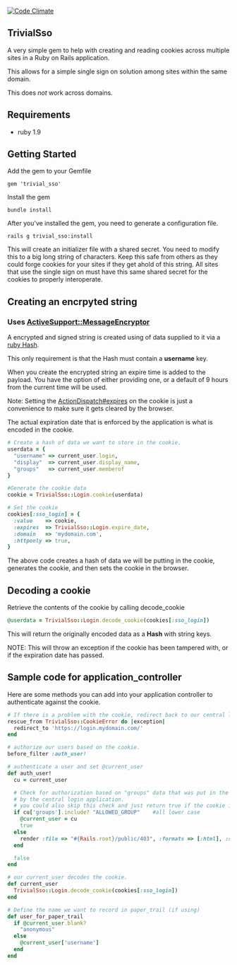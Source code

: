 [![Code Climate](https://codeclimate.com/github/nacengineer/trivialsso.png)](https://codeclimate.com/github/nacengineer/trivialsso)

## TrivialSso

A very simple gem to help with creating and reading cookies across multiple sites in a Ruby on Rails application.

This allows for a simple single sign on solution among sites within the same domain.

This does *not* work across domains.

## Requirements

- ruby 1.9

## Getting Started

Add the gem to your Gemfile

    gem 'trivial_sso'

Install the gem

    bundle install

After you've installed the gem, you need to generate a configuration file.

    rails g trivial_sso:install

This will create an initializer file with a shared secret. You need to modify this to a big long string of characters. Keep this safe from others as they could forge cookies for your sites if they get ahold of this string. All sites that use the single sign on must have this same shared secret for the cookies to properly interoperate.

## Creating an encrpyted string
### Uses [ActiveSupport::MessageEncryptor](http://api.rubyonrails.org/classes/ActiveSupport/MessageEncryptor.html)

A encrypted and signed string is created using of data supplied to it via a [ruby Hash](http://www.ruby-doc.org/core-2.0/Hash.html).

This only requirement is that the Hash must contain a **username** key.

When you create the encrypted string an expire time is added to the payload. You have the option of either providing one, or a default of 9 hours from the current time will be used.

Note: Setting the [ActionDispatch#expires](http://api.rubyonrails.org/classes/ActionDispatch/Cookies.html) on the cookie is just a convenience to make sure it gets cleared by the browser.

The actual expiration date that is enforced by the application  is what is encoded in the cookie.

```ruby
# Create a hash of data we want to store in the cookie.
userdata = {
  "username" => current_user.login,
  "display"  => current_user.display_name,
  "groups"   => current_user.memberof
}

#Generate the cookie data
cookie = TrivialSso::Login.cookie(userdata)

# Set the cookie
cookies[:sso_login] = {
  :value    => cookie,
  :expires  => TrivialSso::Login.expire_date,
  :domain   => 'mydomain.com',
  :httponly => true,
}
```

The above code creates a hash of data we will be putting in the cookie, generates the cookie, and then sets the cookie in the browser.

## Decoding a cookie

Retrieve the contents of the cookie by calling decode_cookie

```ruby
@userdata = TrivialSso::Login.decode_cookie(cookies[:sso_login])
```

This will return the originally encoded data as a __Hash__ with string keys.

NOTE: This will throw an exception if the cookie has been tampered with, or if the expiration date has passed.

## Sample code for application_controller

Here are some methods you can add into your application controller to authenticate against the cookie.

```ruby
# If there is a problem with the cookie, redirect back to our central login server.
rescue_from TrivialSso::CookieError do |exception|
  redirect_to 'https://login.mydomain.com/'
end

# authorize our users based on the cookie.
before_filter :auth_user!

# authenticate a user and set @current_user
def auth_user!
  cu = current_user

  # Check for authorization based on "groups" data that was put in the cookie
  # by the central login application.
  # you could also skip this check and just return true if the cookie is valid.
  if cu['groups'].include? "ALLOWED_GROUP"    #all lower case
    @current_user = cu
    true
  else
    render :file => "#{Rails.root}/public/403", :formats => [:html], :status => 403, :layout => false
  end

  false
end

# our current_user decodes the cookie.
def current_user
  TrivialSso::Login.decode_cookie(cookies[:sso_login])
end

# Define the name we want to record in paper_trail (if using)
def user_for_paper_trail
  if @current_user.blank?
    "anonymous"
  else
    @current_user['username']
  end
end
```
